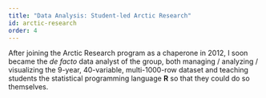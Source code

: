 ```yaml
---
title: "Data Analysis: Student-led Arctic Research"
id: arctic-research
order: 4
---
```


After joining the Arctic Research program as a chaperone in 2012, I soon became
the <i>de facto</i> data analyst of the group, both managing / analyzing / visualizing
the 9-year, 40-variable, multi-1000-row dataset and teaching students the
statistical programming language **R** so that they could do so themselves.

[1]: http://www.isamr.net/
